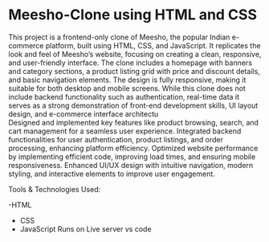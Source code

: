 # Meesho-Clone using HTML and  CSS
This project is a frontend-only clone of Meesho, the popular Indian e-commerce platform, built using HTML, CSS, and JavaScript. 
It replicates the look and feel of Meesho’s website, focusing on creating a clean, responsive, and user-friendly interface.
The clone includes a homepage with banners and category sections, a product listing grid with price and discount details, and basic navigation elements. 
The design is fully responsive, making it suitable for both desktop and mobile screens.
While this clone does not include backend functionality such as authentication, real-time data it serves as a strong demonstration of front-end development skills, UI layout design, and e-commerce interface architectu                                    
Designed and implemented key features like product browsing, search, and cart management for a seamless user experience. 
Integrated backend functionalities for user authentication, product listings, and order processing, enhancing platform efficiency. 
Optimized website performance by implementing efficient code, improving load times, and ensuring mobile responsiveness. 
Enhanced UI/UX design with intuitive navigation, modern styling, and interactive elements to improve user engagement.

Tools & Technologies Used:

-HTML
- CSS
- JavaScript
  Runs on Live server vs code
